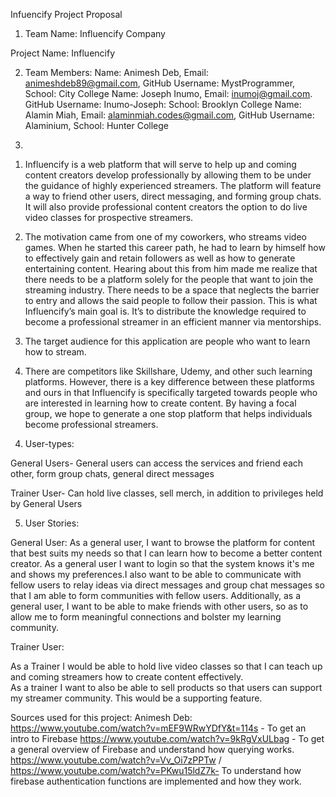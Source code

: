 Infuencify Project Proposal

1. Team Name: Influencify Company

Project Name: Influencify

2. Team Members:
Name: Animesh Deb, Email: animeshdeb89@gmail.com, GitHub Username: MystProgrammer, School: City College 
Name: Joseph Inumo, Email: inumoj@gmail.com. GitHub Username: Inumo-Joseph: School: Brooklyn College
Name: Alamin Miah, Email: alaminmiah.codes@gmail.com, GitHub Username: Alaminium, School: Hunter College

3. 
1) Influencify is a web platform that will serve to help up and coming content creators develop professionally by allowing them to be under the guidance of highly experienced streamers. The platform will feature a way to friend other users, direct messaging, and forming group chats. It will also provide professional content creators the option to do live video classes for prospective streamers. 

2) The motivation came from one of my coworkers, who streams video games. When he started this career path, he had to learn by himself how to effectively gain and retain followers as well as how to generate entertaining content. Hearing about this from him made me realize that there needs to be a platform solely for the people that want to join the streaming industry. There needs to be a space that neglects the barrier to entry and allows the said people to follow their passion. This is what Influencify’s main goal is. It’s to distribute the knowledge required to become a professional streamer in an efficient manner via mentorships.

3) The target audience for this application are people who want to learn how to stream. 

4) There are competitors like Skillshare, Udemy, and other such learning platforms. However, there is a key difference between these platforms and ours in that Influencify is specifically targeted towards people who are interested in learning how to create content. By having a focal group, we hope to generate a one stop platform that helps individuals become professional streamers.

4. User-types: 

General Users- General users can access the services and friend each other, form group chats, general direct messages

Trainer User- Can hold live classes, sell merch, in addition to privileges held by General Users

5. User Stories:

General User:
As a general user, I want to browse the platform for content that best suits my needs so that I can learn how to become a better content creator.
As a general user I want to login so that the system knows it's me and shows my preferences.I also want to be able to communicate with fellow users to relay ideas via direct messages and group chat messages so that I am able to  form communities with fellow users. Additionally, as a general user, I want to be able to make friends with other users, so as to allow me to form meaningful connections and bolster my learning community.

Trainer User:

As a Trainer I would be able to hold live video classes so that I can teach up and coming streamers how to create content effectively.  
As a trainer I want to also be able to sell products so that users can support my streamer community. This would be a supporting feature.

Sources used for this project: 
Animesh Deb:
 https://www.youtube.com/watch?v=mEF9WRwYDfY&t=114s - To get an intro to Firebase
 https://www.youtube.com/watch?v=9kRgVxULbag - To get a general overview of Firebase and understand how querying works. 
 https://www.youtube.com/watch?v=Vv_Oi7zPPTw / https://www.youtube.com/watch?v=PKwu15ldZ7k- To understand how firebase authentication functions are implemented and how they work.


